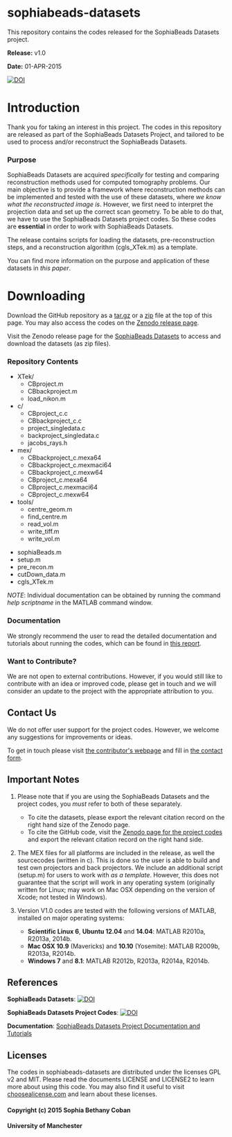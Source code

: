 # sophiabeads-datasets
This repository contains the codes released for the SophiaBeads Datasets project. 

**Release:** v1.0

**Date:** 01-APR-2015

[![DOI](https://zenodo.org/badge/doi/10.5281/zenodo.16539.svg)](http://dx.doi.org/10.5281/zenodo.16539)



# Introduction
Thank you for taking an interest in this project. The codes in this repository are released as part of the SophiaBeads Datasets Project, and tailored to be used to process and/or reconstruct the SophiaBeads Datasets. 

### Purpose
SophiaBeads Datasets are acquired _specifically_ for testing and comparing reconstruction methods used for computed tomography problems. Our main objective is to provide a framework where reconstruction methods can be implemented and tested with the use of these datasets, where _we know what the reconstructed image is_. However, we first need to interpret the projection data and set up the correct scan geometry. To be able to do that, we have to use the SophiaBeads Datasets project codes. So these codes are **essential** in order to work with SophiaBeads Datasets. 


The release contains scripts for loading the datasets, pre-reconstruction steps, and a reconstruction algorithm (cgls_XTek.m) as a template.


You can find more information on the purpose and application of these datasets in _this paper_.


# Downloading
Download the GitHub repository as a [tar.gz](https://codeload.github.com/Sophilyplum/sophiabeads-datasets/legacy.tar.gz/master) or a [zip](https://codeload.github.com/Sophilyplum/sophiabeads-datasets/legacy.zip/master) file at the top of this page. You may also access the codes on the [Zenodo release page](https://zenodo.org/record/16539).

Visit the Zenodo release page for the [SophiaBeads Datasets](https://zenodo.org/record/16474) to access and download the datasets (as zip files). 

### Repository Contents
  * XTek/
    - CBproject.m
    - CBbackproject.m
    - load_nikon.m
  * c/
    - CBproject_c.c
    - CBbackproject_c.c
    - project_singledata.c
    - backproject_singledata.c
    - jacobs_rays.h
  * mex/
    - CBbackproject_c.mexa64
    - CBbackproject_c.mexmaci64
    - CBbackproject_c.mexw64
    - CBproject_c.mexa64
    - CBproject_c.mexmaci64
    - CBproject_c.mexw64
  * tools/
    - centre_geom.m
    - find_centre.m
    - read_vol.m
    - write_tiff.m
    - write_vol.m
  - sophiaBeads.m
  - setup.m
  - pre_recon.m
  - cutDown_data.m
  - cgls_XTek.m


*NOTE*: Individual documentation can be obtained by running the command *help _scriptname_* in the MATLAB command window.

### Documentation
We strongly recommend the user to read the detailed documentation and tutorials about running the codes, which can be found in [this report](http://eprints.ma.man.ac.uk/2288/).

### Want to Contribute?
We are not open to external contributions. However, if you would still like to contribute with an idea or improved code, please get in touch and we will consider an update to the project with the appropriate attribution to you.


## Contact Us
We do not offer user support for the project codes. However, we welcome any suggestions for improvements or ideas. 

To get in touch please visit [the contributor's webpage](http://www.maths.manchester.ac.uk/~scoban) and fill in [the contact form](http://www.maths.manchester.ac.uk/~scoban/contact.html).

## Important Notes
1. Please note that if you are using the SophiaBeads Datasets and the project codes, you _must_ refer to both of these separately. 
    - To cite the datasets, please export the relevant citation record on the right hand size of the Zenodo page. 
    - To cite the GitHub code, visit the [Zenodo page for the project codes](https://zenodo.org/record/16539) and export the relevant citation record on the right hand side.

2. The MEX files for all platforms are included in the release, as well the sourcecodes (written in c). This is done so the user is able to build and test own projectors and back projectors. We include an additional script (setup.m) for users to work with _as a template_. However, this does not guarantee that the script will work in any operating system (originally written for Linux; may work on Mac OSX depending on the version of Xcode; not tested in Windows).

3. Version V1.0 codes are tested with the following versions of MATLAB, installed on major operating systems:
    - **Scientific Linux 6**, **Ubuntu 12.04** and **14.04**: MATLAB R2010a, R2013a, 2014b.
    - **Mac OSX 10.9** (Mavericks) and **10.10** (Yosemite): MATLAB R2009b, R2013a, R2014b.
    - **Windows 7** and **8.1**: MATLAB R2012b, R2013a, R2014a, R2014b. 
 
## References
**SophiaBeads Datasets**: [![DOI](https://zenodo.org/badge/doi/10.5281/zenodo.16474.svg)](http://dx.doi.org/10.5281/zenodo.16474)

**SophiaBeads Datasets Project Codes**: [![DOI](https://zenodo.org/badge/doi/10.5281/zenodo.16539.svg)](http://dx.doi.org/10.5281/zenodo.16539)

**Documentation**: [SophiaBeads Datasets Project Documentation and Tutorials](http://eprints.ma.man.ac.uk/2288/) 


## Licenses
The codes in sophiabeads-datasets are distributed under the licenses GPL v2 and MIT. Please read the documents LICENSE and LICENSE2 to learn more about using this code. You may also find it useful to visit [choosealicense.com](http://choosealicense.com/) and learn about these licenses.


#### Copyright (c) 2015 Sophia Bethany Coban
#### University of Manchester

